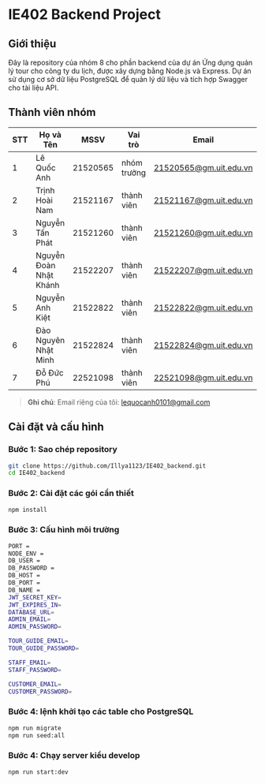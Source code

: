 # IE402 Backend Project

## Giới thiệu

Đây là repository của nhóm 8 cho phần backend của dự án Ứng dụng quản lý tour cho công ty du lịch, được xây dựng bằng Node.js và Express. Dự án sử dụng cơ sở dữ liệu PostgreSQL để quản lý dữ liệu và tích hợp Swagger cho tài liệu API.

## Thành viên nhóm

| STT | Họ và Tên       | MSSV      | Vai trò        | Email                |
|-----|------------------|-----------|----------------|----------------------|
| 1   | Lê Quốc Anh | 21520565    | nhóm trưởng      | 21520565@gm.uit.edu.vn              |
| 2   | Trịnh Hoài Nam | 21521167    | thành viên      | 21521167@gm.uit.edu.vn              |
| 3   | Nguyễn Tấn Phát | 21521260    | thành viên      | 21521260@gm.uit.edu.vn              |
| 4   | Nguyễn Đoàn Nhật Khánh | 21522207    | thành viên      | 21522207@gm.uit.edu.vn              |
| 5   | Nguyễn Anh Kiệt | 21522822    | thành viên      | 21522822@gm.uit.edu.vn              |
| 6   | Đào Nguyên Nhật Minh | 21522824    | thành viên      | 21522824@gm.uit.edu.vn              |
| 7   | Đỗ Đức Phú | 22521098    | thành viên      | 22521098@gm.uit.edu.vn              |

> **Ghi chú**: Email riêng của tôi: lequocanh0101@gmail.com

## Cài đặt và cấu hình

### Bước 1: Sao chép repository

```bash
git clone https://github.com/Illya1123/IE402_backend.git
cd IE402_backend
```
### Bước 2: Cài đặt các gói cần thiết

```bash
npm install
```
### Bước 3: Cấu hình môi trường

```bash
PORT =
NODE_ENV =
DB_USER =
DB_PASSWORD =
DB_HOST =
DB_PORT =
DB_NAME =
JWT_SECRET_KEY=
JWT_EXPIRES_IN=
DATABASE_URL=
ADMIN_EMAIL=
ADMIN_PASSWORD=

TOUR_GUIDE_EMAIL=
TOUR_GUIDE_PASSWORD=

STAFF_EMAIL=
STAFF_PASSWORD=

CUSTOMER_EMAIL=
CUSTOMER_PASSWORD=

```
### Bước 4: lệnh khởi tạo các table cho PostgreSQL
```bash
npm run migrate
npm run seed:all

```

### Bước 4: Chạy server kiểu develop
```bash
npm run start:dev

```